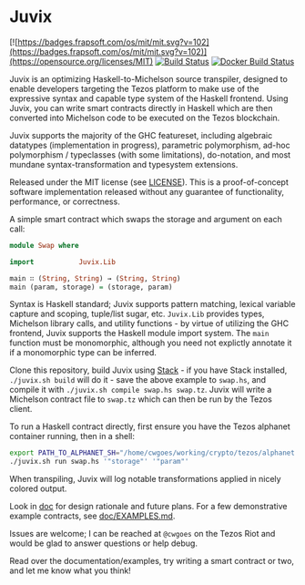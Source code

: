 Juvix
=====

[![https://badges.frapsoft.com/os/mit/mit.svg?v=102](https://badges.frapsoft.com/os/mit/mit.svg?v=102)](https://opensource.org/licenses/MIT) [![Build Status](https://travis-ci.org/cwgoes/juvix.svg?branch=master)](https://travis-ci.org/cwgoes/juvix) [![Docker Build Status](https://img.shields.io/docker/build/cgoes/juvix.svg)](https://hub.docker.com/r/cgoes/juvix/)

Juvix is an optimizing Haskell-to-Michelson source transpiler, designed to enable developers targeting the Tezos platform to make use of the expressive syntax and capable type system of the Haskell frontend. Using Juvix, you can write smart contracts directly in Haskell which are then converted into Michelson code to be executed on the Tezos blockchain.

Juvix supports the majority of the GHC featureset, including algebraic datatypes (implementation in progress), parametric polymorphism, ad-hoc polymorphism / typeclasses (with some limitations), do-notation, and most mundane syntax-transformation and typesystem extensions.

Released under the MIT license (see [LICENSE](LICENSE)). This is a proof-of-concept software implementation released without any guarantee of functionality, performance, or correctness.

A simple smart contract which swaps the storage and argument on each call: 

```haskell
module Swap where

import           Juvix.Lib

main ∷ (String, String) → (String, String)
main (param, storage) = (storage, param)
```

Syntax is Haskell standard; Juvix supports pattern matching, lexical variable capture and scoping, tuple/list sugar, etc. `Juvix.Lib` provides types, Michelson library calls, and utility functions - by virtue of utilizing the GHC frontend, Juvix supports the Haskell module import system. The `main` function must be monomorphic, although you need not explictly annotate it if a monomorphic type can be inferred.

Clone this repository, build Juvix using [Stack](https://haskellstack.org) - if you have Stack installed, `./juvix.sh build` will do it - save the above example to `swap.hs`, and compile it with `./juvix.sh compile swap.hs swap.tz`. Juvix will write a Michelson contract file to `swap.tz` which can then be run by the Tezos client.

To run a Haskell contract directly, first ensure you have the Tezos alphanet container running, then in a shell:

```bash
export PATH_TO_ALPHANET_SH="/home/cwgoes/working/crypto/tezos/alphanet.sh"
./juvix.sh run swap.hs '"storage"' '"param"'
```

When transpiling, Juvix will log notable transformations applied in nicely colored output.

Look in [doc](doc) for design rationale and future plans. For a few demonstrative example contracts, see [doc/EXAMPLES.md](doc/EXAMPLES.md).

Issues are welcome; I can be reached at `@cwgoes` on the Tezos Riot and would be glad to answer questions or help debug.

Read over the documentation/examples, try writing a smart contract or two, and let me know what you think!
